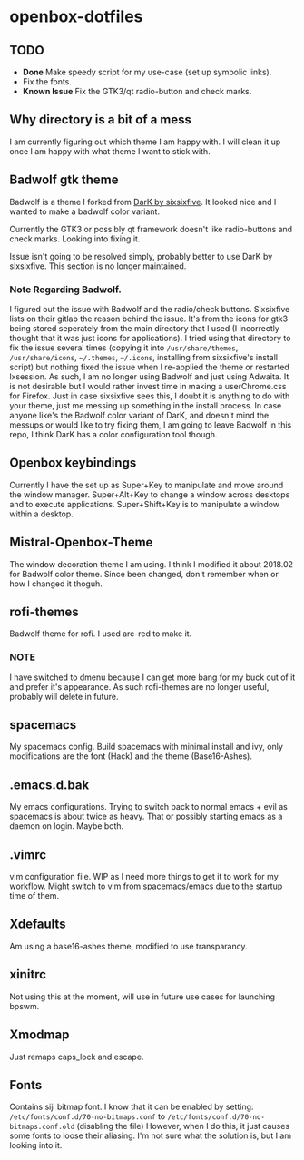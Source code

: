 # openbox-dotfiles

## TODO

- **Done** Make speedy script for my use-case (set up symbolic links).
- Fix the fonts.
- **Known Issue** Fix the GTK3/qt radio-button and check marks.

## Why directory is a bit of a mess

I am currently figuring out which theme I am happy with. I will clean it up once I am happy with what theme I want to stick with.

## Badwolf gtk theme

Badwolf is a theme I forked from [DarK by sixsixfive](https://gitlab.com/sixsixfive/DarK-theme). It looked nice and I wanted to make a badwolf color variant.

Currently the GTK3 or possibly qt framework doesn't like radio-buttons and check marks. Looking into fixing it.

Issue isn't going to be resolved simply, probably better to use DarK by sixsixfive. This section is no longer maintained.

### Note Regarding Badwolf.

I figured out the issue with Badwolf and the radio/check buttons. Sixsixfive lists on their gitlab the reason behind the issue. It's from the icons for gtk3 being stored seperately from the main directory that I used (I incorrectly thought that it was just icons for applications). I tried using that directory to fix the issue several times (copying it into `/usr/share/themes`, `/usr/share/icons`, `~/.themes`, `~/.icons`, installing from sixsixfive's install script) but nothing fixed the issue when I re-applied the theme or restarted lxsession. As such, I am no longer using Badwolf and just using Adwaita. It is not desirable but I would rather invest time in making a userChrome.css for Firefox. Just in case sixsixfive sees this, I doubt it is anything to do with your theme, just me messing up something in the install process. In case anyone like's the Badwolf color variant of DarK, and doesn't mind the messups or would like to try fixing them, I am going to leave Badwolf in this repo, I think DarK has a color configuration tool though.

## Openbox keybindings

Currently I have the set up as Super+Key to manipulate and move around the window manager. Super+Alt+Key to change a window across desktops and to execute applications. Super+Shift+Key is to manipulate a window within a desktop.

## Mistral-Openbox-Theme

The window decoration theme I am using. I think I modified it about 2018.02 for Badwolf color theme. Since been changed, don't remember when or how I changed it thoguh.

## rofi-themes

Badwolf theme for rofi. I used arc-red to make it.

### NOTE

I have switched to dmenu because I can get more bang for my buck out of it and prefer it's appearance. As such rofi-themes are no longer useful, probably will delete in future.

## spacemacs

My spacemacs config. Build spacemacs with minimal install and ivy, only modifications are the font (Hack) and the theme (Base16-Ashes).

## .emacs.d.bak

My emacs configurations. Trying to switch back to normal emacs + evil as spacemacs is about twice as heavy. That or possibly starting emacs as a daemon on login. Maybe both.

## .vimrc

vim configuration file. WIP as I need more things to get it to work for my workflow. Might switch to vim from spacemacs/emacs due to the startup time of them.

## Xdefaults

Am using a base16-ashes theme, modified to use transparancy.

## xinitrc

Not using this at the moment, will use in future use cases for launching bpswm.

## Xmodmap

Just remaps caps_lock and escape.

## Fonts

Contains siji bitmap font. I know that it can be enabled by setting:
`/etc/fonts/conf.d/70-no-bitmaps.conf` to `/etc/fonts/conf.d/70-no-bitmaps.conf.old` (disabling the file)
However, when I do this, it just causes some fonts to loose their aliasing. I'm not sure what the solution is, but I am looking into it.

